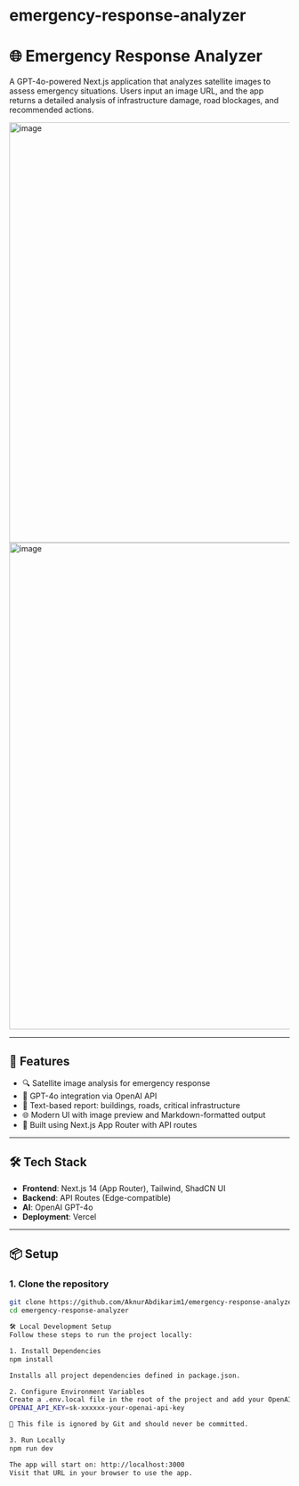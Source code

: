 # emergency-response-analyzer

# 🌐 Emergency Response Analyzer

A GPT-4o-powered Next.js application that analyzes satellite images to assess emergency situations. Users input an image URL, and the app returns a detailed analysis of infrastructure damage, road blockages, and recommended actions.

<img width="1467" height="755" alt="image" src="https://github.com/user-attachments/assets/8463edad-67a3-404c-8fda-d29c5d2a3ac8" />
<img width="1462" height="874" alt="image" src="https://github.com/user-attachments/assets/083dbb1c-d3ff-4e3c-aeb9-7487ddf6ded8" />

---

## 🚀 Features

- 🔍 Satellite image analysis for emergency response
- 🧠 GPT-4o integration via OpenAI API
- 🧭 Text-based report: buildings, roads, critical infrastructure
- 🌐 Modern UI with image preview and Markdown-formatted output
- 🧪 Built using Next.js App Router with API routes

---

## 🛠 Tech Stack

- **Frontend**: Next.js 14 (App Router), Tailwind, ShadCN UI
- **Backend**: API Routes (Edge-compatible)
- **AI**: OpenAI GPT-4o
- **Deployment**: Vercel

---

## 📦 Setup

### 1. Clone the repository

```bash
git clone https://github.com/AknurAbdikarim1/emergency-response-analyzer.git
cd emergency-response-analyzer

🛠 Local Development Setup
Follow these steps to run the project locally:

1. Install Dependencies
npm install

Installs all project dependencies defined in package.json.

2. Configure Environment Variables
Create a .env.local file in the root of the project and add your OpenAI key:
OPENAI_API_KEY=sk-xxxxxx-your-openai-api-key

🔐 This file is ignored by Git and should never be committed.

3. Run Locally
npm run dev

The app will start on: http://localhost:3000
Visit that URL in your browser to use the app.
